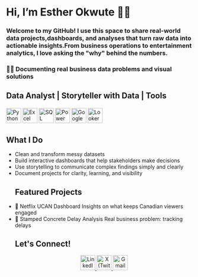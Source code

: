 # Hi, I’m Esther Okwute 👩‍💻
### Welcome to my GitHub! I use this space to share real-world data projects,dashboards, and analyses that turn raw data into actionable insights.From business operations to entertainment analytics, I love asking the "why" behind the numbers.
### ✍🏽 Documenting real business data problems and visual solutions
## Data Analyst | Storyteller with Data | Tools <p align="left">
  <img src="https://cdn.jsdelivr.net/gh/devicons/devicon/icons/python/python-original.svg" alt="Python" width="40" height="40"/> <img src="https://img.icons8.com/color/48/000000/microsoft-excel-2019--v1.png" alt="Excel" width="40" height="40"/> <img src="https://img.icons8.com/color/48/000000/sql.png" alt="SQL" width="40" height="40"/> <img src="https://img.icons8.com/color/48/power-bi.png" alt="Power BI" width="40" height="40"/> <img src="https://img.icons8.com/color/48/google-sheets.png" alt="Google Sheets" width="40" height="40"/> <img src="https://lookerstudio.google.com/favicon.ico" alt="Looker Studio" width="40" height="40"/>
</p>

 ## What I Do
- Clean and transform messy datasets  
- Build interactive dashboards that help stakeholders make decisions  
- Use storytelling to communicate complex findings simply and clearly  
- Document projects for clarity, learning, and visibility
  ## Featured Projects
- 🎥 Netflix UCAN Dashboard Insights on what keeps Canadian viewers engaged 
- 🧱 Stamped Concrete Delay Analysis Real business problem: tracking delays
  ## Let's Connect!
  <p align="center">
  <a href="https://www.linkedin.com/in/okwute-esther?" target="_blank">
    <img src="https://img.icons8.com/color/48/linkedin.png" alt="LinkedIn" width="40" height="40"/>
  </a>    <a href="https://twitter.com/Onyxstellar07?t=12gX4vLfbrQIljUhYCgXtA&s=09)" target="_blank">
    <img src="https://img.icons8.com/ios-filled/50/000000/twitterx.png" alt="X (Twitter)" width="40" height="40"/>
  </a>    <a href="mailto:estherokwute4@gmail.com" target="_blank">
    <img src="https://img.icons8.com/color/48/gmail-new.png" alt="Gmail" width="40" height="40"/>
  </a>  
  
